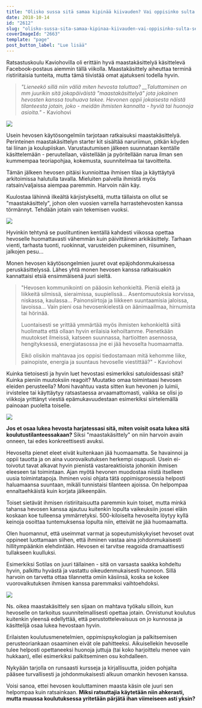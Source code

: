 ```yaml
---
title: "Olisko sussa sitä samaa kipinää kiivauden? Vai oppisinko sulta sellaista rauhaa, mistä mä haaveilen?"
date: 2018-10-14
id: "2612"
slug: "olisko-sussa-sita-samaa-kipinaa-kiivauden-vai-oppisinko-sulta-sellaista-rauhaa-mista-ma-haaveilen"
coverImageId: "2663"
template: "page"
post_button_label: "Lue lisää"
---
```


Ratsastuskoulu Kaviohovilla oli erittäin hyvä maastakäsittelyä käsittelevä Facebook-postaus aiemmin tällä viikolla. Maastakäsittely aiheuttaa terminä ristiriitaisia tunteita, mutta tämä tiivistää omat ajatukseni todella hyvin.

> _"Lieneekö sillä niin väliä miten hevosta taluttaa? \_\_Taluttaminen on mm juurikin sitä jokapäiväistä "maastakäsittelyä" jota jokainen hevosten kanssa touhuava tekee. Hevonen oppii jokaisesta näistä tilanteesta jotain, joko - meidän ihmisten kannalta - hyviä tai huonoja asioita."_ \- Kaviohovi

![](/images/IMG_2779.jpg)

Usein hevosen käytösongelmiin tarjotaan ratkaisuksi maastakäsittelyä. Perinteinen maastakäsittelyn starter kit sisältää naruriimun, pitkän köyden tai liinan ja koulupiiskan. Varustautumisen jälkeen suunnataan kentälle käsittelemään - peruutellaan, väistellään ja pyöritellään narua ilman sen kummempaa teoriapohjaa, kokemusta, suunnitelmaa tai tavoitteita.

Tämän jälkeen hevosen pitäisi kunnioittaa ihmisen tilaa ja käyttäytyä arkitoimissa halutulla tavalla. Mieluiten palvella ihmistä myös ratsain/valjaissa aiempaa paremmin. Harvoin näin käy.

Kuulostaa lähinnä ilkeältä kärjistykseltä, mutta tällaista on ollut se "maastakäsittely", johon olen vuosien varrella harrastehevosten kanssa törmännyt. Tehdään jotain vain tekemisen vuoksi.

![](/images/IMG_2842.jpg)

Hyvinkin tehtynä se puolituntinen kentällä kahdesti viikossa opettaa hevoselle huomattavasti vähemmän kuin päivittäinen arkikäsittely. Tarhaan vienti, tarhasta tuonti, ruokinnat, varusteiden pukeminen, riisuminen, jalkojen pesu...

Monen hevosen käytösongelmien juuret ovat epäjohdonmukaisessa peruskäsittelyssä. Lähes yhtä monen hevosen kanssa ratkaisuakin kannattaisi etsiä ensimmäisenä juuri sieltä.

> "Hevosen kommunikointi on pääosin kehonkieltä. Pieniä eleitä ja liikkeitä silmissä, sieraimissa, suupielissä... Asentomuutoksia korvissa, niskassa, kaulassa... Painonsiirtoja ja liikkeen suuntaamisia jaloissa, lavoissa... Vain pieni osa hevosenkielestä on äänimaailmaa, hirnumista tai hörinää.
>
> Luontaisesti se yrittää ymmärtää myös ihmisten kehonkieltä siitä huolimatta että ollaan hyvin erilaisia kehoiltamme. Pienetkään muutokset ilmeissä, katseen suunnassa, hartioitten asennossa, hengityksessä, energiatasossa jne ei jää hevoselta huomaamatta.
>
> Eikö olisikin mahtavaa jos oppisi tiedostamaan mitä kehomme liike, painopiste, energia ja suuntaus hevoselle viestittää?" - Kaviohovi

Kuinka tietoisesti ja hyvin luet hevostasi esimerkiksi satuloidessasi sitä? Kuinka pieniin muutoksiin reagoit? Muutatko omaa toimintaasi hevosen eleiden perusteella? Moni havahtuu vasta sitten kun hevonen jo luimii, irvistelee tai käyttäytyy ratsastaessa arvaamattomasti, vaikka se olisi jo viikkoja yrittänyt viestiä epämukavuudestaan esimerkiksi siirtelemällä painoaan puolelta toiselle.

![](/images/IMG_2812-2.jpg)

**Jos et osaa lukea hevosta harjatessasi sitä, miten voisit osata lukea sitä koulutustilanteessakaan?** Siksi "maastakäsittely" on niin harvoin avain onneen, tai edes konkreettisesti avuksi.

Hevoselta pienet eleet eivät kuitenkaan jää huomaamatta. Se havainnoi ja oppii tauotta ja on aina vuorovaikutuksen herkempi osapuoli. Usein ei-toivotut tavat alkavat hyvin pienistä vastareaktioista johonkin ihmisen eleeseen tai toimintaan. Ajan myötä hevonen muodostaa niistä itselleen uusia toimintatapoja. Ihminen voisi ohjata tätä oppimisprosessia helposti haluamaansa suuntaan, mikäli tunnistaisi tilanteen ajoissa. On helpompaa ennaltaehkäistä kuin korjata jälkeenpäin.

Toiset sietävät ihmisen ristiriitaisuutta paremmin kuin toiset, mutta minkä tahansa hevosen kanssa ajautuu kuitenkin lopulta vaikeuksiin jossei eläin koskaan koe tulleensa ymmärretyksi. 500-kiloiselta hevoselta löytyy kyllä keinoja osoittaa tuntemuksensa lopulta niin, etteivät ne jää huomaamatta.

Olen huomannut, että useimmat varmat ja sopeutumiskykyiset hevoset ovat oppineet luottamaan siihen, että ihminen vastaa aina johdonmukaisesti hillitympäänkin elehdintään. Hevosen ei tarvitse reagoida dramaattisesti tullakseen kuulluksi.

Esimerkiksi Sotilas on juuri tällainen - sitä on varsasta saakka kohdeltu hyvin, palkittu hyvästä ja vastattu oikeudenmukaisesti huonoon. Sillä harvoin on tarvetta ottaa tilannetta omiin käsiinsä, koska se kokee vuorovaikutuksen ihmisen kanssa paremmaksi vaihtoehdoksi.

![](/images/IMG_2799.jpg)

Ns. oikea maastakäsittely sen sijaan on mahtava työkalu silloin, kun hevoselle on tarkoitus suunnitelmallisesti opettaa jotain. Onnistunut koulutus kuitenkin yleensä edellyttää, että perustottelevaisuus on jo kunnossa ja käsittelijä osaa lukea hevostaan hyvin.

Erilaisten koulutusmenetelmien, oppimispsykologian ja palkitsemisen perusteoriankaan osaaminen eivät ole pahitteeksi. Aikuisellekin hevoselle tulee helposti opettaneeksi huonoja juttuja (tai koko harjoittelu menee vain hukkaan), ellei esimerkiksi palkitseminen osu kohdalleen.

Nykyään tarjolla on runsaasti kursseja ja kirjallisuutta, joiden pohjalta pääsee turvallisesti ja johdonmukaisesti alkuun omankin hevosen kanssa.

Voisi sanoa, ettei hevosen kouluttaminen maasta käsin ole juuri sen helpompaa kuin ratsainkaan. **Miksi ratsuttajia käytetään niin ahkerasti, mutta muussa koulutuksessa yritetään pärjätä ihan viimeiseen asti yksin?**
